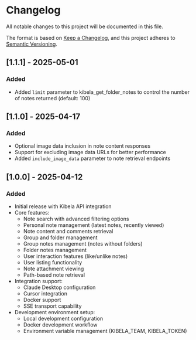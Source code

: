 # Changelog

All notable changes to this project will be documented in this file.

The format is based on [Keep a Changelog](https://keepachangelog.com/en/1.0.0/),
and this project adheres to [Semantic Versioning](https://semver.org/spec/v2.0.0.html).

## [1.1.1] - 2025-05-01

### Added

- Added `limit` parameter to kibela_get_folder_notes to control the number of notes returned (default: 100)

## [1.1.0] - 2025-04-17

### Added

- Optional image data inclusion in note content responses
- Support for excluding image data URLs for better performance
- Added `include_image_data` parameter to note retrieval endpoints

## [1.0.0] - 2025-04-12

### Added
- Initial release with Kibela API integration
- Core features:
  - Note search with advanced filtering options
  - Personal note management (latest notes, recently viewed)
  - Note content and comments retrieval
  - Group and folder management
  - Group notes management (notes without folders)
  - Folder notes management
  - User interaction features (like/unlike notes)
  - User listing functionality
  - Note attachment viewing
  - Path-based note retrieval
- Integration support:
  - Claude Desktop configuration
  - Cursor integration
  - Docker support
  - SSE transport capability
- Development environment setup:
  - Local development configuration
  - Docker development workflow
  - Environment variable management (KIBELA_TEAM, KIBELA_TOKEN)